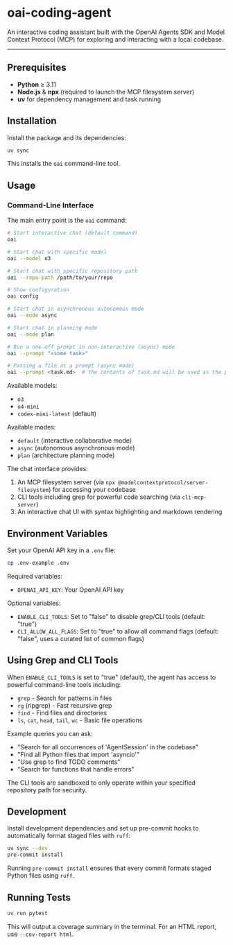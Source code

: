 # oai-coding-agent

An interactive coding assistant built with the OpenAI Agents SDK and Model Context Protocol (MCP) for exploring and interacting with a local codebase.

---

## Prerequisites

- **Python** ≥ 3.11
- **Node.js** & **npx** (required to launch the MCP filesystem server)
- **uv** for dependency management and task running

## Installation

Install the package and its dependencies:

```bash
uv sync
```

This installs the `oai` command-line tool.

## Usage

### Command-Line Interface

The main entry point is the `oai` command:

```bash
# Start interactive chat (default command)
oai

# Start chat with specific model
oai --model o3

# Start chat with specific repository path
oai --repo-path /path/to/your/repo

# Show configuration
oai config

# Start chat in asynchronous autonomous mode
oai --mode async

# Start chat in planning mode
oai --mode plan

# Run a one-off prompt in non-interactive (async) mode
oai --prompt "<some task>"

# Passing a file as a prompt (async mode)
oai --prompt <task.md>  # the contents of task.md will be used as the prompt
```

Available models:

- `o3`
- `o4-mini`
- `codex-mini-latest` (default)

Available modes:

- `default` (interactive collaborative mode)
- `async` (autonomous asynchronous mode)
- `plan` (architecture planning mode)


The chat interface provides:

1. An MCP filesystem server (via `npx @modelcontextprotocol/server-filesystem`) for accessing your codebase
2. CLI tools including grep for powerful code searching (via `cli-mcp-server`)
3. An interactive chat UI with syntax highlighting and markdown rendering

## Environment Variables

Set your OpenAI API key in a `.env` file:

```bash
cp .env-example .env
```

Required variables:

- `OPENAI_API_KEY`: Your OpenAI API key

Optional variables:

- `ENABLE_CLI_TOOLS`: Set to "false" to disable grep/CLI tools (default: "true")
- `CLI_ALLOW_ALL_FLAGS`: Set to "true" to allow all command flags (default: "false", uses a curated list of common flags)

## Using Grep and CLI Tools

When `ENABLE_CLI_TOOLS` is set to "true" (default), the agent has access to powerful command-line tools including:

- `grep` - Search for patterns in files
- `rg` (ripgrep) - Fast recursive grep
- `find` - Find files and directories
- `ls`, `cat`, `head`, `tail`, `wc` - Basic file operations

Example queries you can ask:

- "Search for all occurrences of 'AgentSession' in the codebase"
- "Find all Python files that import 'asyncio'"
- "Use grep to find TODO comments"
- "Search for functions that handle errors"

The CLI tools are sandboxed to only operate within your specified repository path for security.

## Development

Install development dependencies and set up pre-commit hooks to automatically
format staged files with `ruff`:

```bash
uv sync --dev
pre-commit install
```

Running `pre-commit install` ensures that every commit formats staged Python
files using `ruff`.

## Running Tests

```bash
uv run pytest
```

This will output a coverage summary in the terminal. For an HTML report, use `--cov-report html`.
